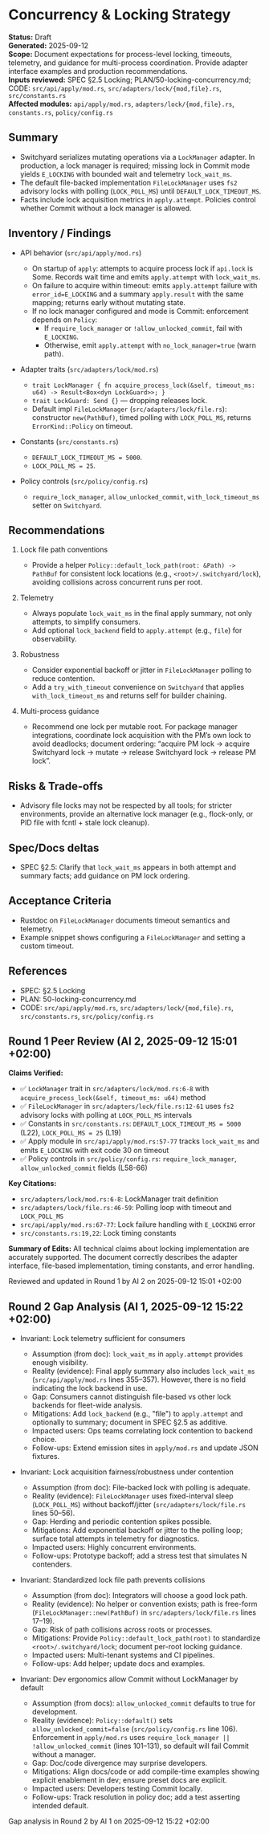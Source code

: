 # Concurrency & Locking Strategy

**Status:** Draft  
**Generated:** 2025-09-12  
**Scope:** Document expectations for process-level locking, timeouts, telemetry, and guidance for multi-process coordination. Provide adapter interface examples and production recommendations.  
**Inputs reviewed:** SPEC §2.5 Locking; PLAN/50-locking-concurrency.md; CODE: `src/api/apply/mod.rs`, `src/adapters/lock/{mod,file}.rs`, `src/constants.rs`  
**Affected modules:** `api/apply/mod.rs`, `adapters/lock/{mod,file}.rs`, `constants.rs`, `policy/config.rs`

## Summary

- Switchyard serializes mutating operations via a `LockManager` adapter. In production, a lock manager is required; missing lock in Commit mode yields `E_LOCKING` with bounded wait and telemetry `lock_wait_ms`.
- The default file-backed implementation `FileLockManager` uses `fs2` advisory locks with polling (`LOCK_POLL_MS`) until `DEFAULT_LOCK_TIMEOUT_MS`.
- Facts include lock acquisition metrics in `apply.attempt`. Policies control whether Commit without a lock manager is allowed.

## Inventory / Findings

- API behavior (`src/api/apply/mod.rs`)
  - On startup of `apply`: attempts to acquire process lock if `api.lock` is Some. Records wait time and emits `apply.attempt` with `lock_wait_ms`.
  - On failure to acquire within timeout: emits `apply.attempt` failure with `error_id=E_LOCKING` and a summary `apply.result` with the same mapping; returns early without mutating state.
  - If no lock manager configured and mode is Commit: enforcement depends on `Policy`:
    - If `require_lock_manager` or `!allow_unlocked_commit`, fail with `E_LOCKING`.
    - Otherwise, emit `apply.attempt` with `no_lock_manager=true` (warn path).

- Adapter traits (`src/adapters/lock/mod.rs`)
  - `trait LockManager { fn acquire_process_lock(&self, timeout_ms: u64) -> Result<Box<dyn LockGuard>>; }`
  - `trait LockGuard: Send {}` — dropping releases lock.
  - Default impl `FileLockManager` (`src/adapters/lock/file.rs`): constructor `new(PathBuf)`, timed polling with `LOCK_POLL_MS`, returns `ErrorKind::Policy` on timeout.

- Constants (`src/constants.rs`)
  - `DEFAULT_LOCK_TIMEOUT_MS = 5000`.
  - `LOCK_POLL_MS = 25`.

- Policy controls (`src/policy/config.rs`)
  - `require_lock_manager`, `allow_unlocked_commit`, `with_lock_timeout_ms` setter on `Switchyard`.

## Recommendations

1. Lock file path conventions
   - Provide a helper `Policy::default_lock_path(root: &Path) -> PathBuf` for consistent lock locations (e.g., `<root>/.switchyard/lock`), avoiding collisions across concurrent runs per root.

2. Telemetry
   - Always populate `lock_wait_ms` in the final apply summary, not only attempts, to simplify consumers.
   - Add optional `lock_backend` field to `apply.attempt` (e.g., `file`) for observability.

3. Robustness
   - Consider exponential backoff or jitter in `FileLockManager` polling to reduce contention.
   - Add a `try_with_timeout` convenience on `Switchyard` that applies `with_lock_timeout_ms` and returns self for builder chaining.

4. Multi-process guidance
   - Recommend one lock per mutable root. For package manager integrations, coordinate lock acquisition with the PM’s own lock to avoid deadlocks; document ordering: “acquire PM lock → acquire Switchyard lock → mutate → release Switchyard lock → release PM lock”.

## Risks & Trade-offs

- Advisory file locks may not be respected by all tools; for stricter environments, provide an alternative lock manager (e.g., flock-only, or PID file with fcntl + stale lock cleanup).

## Spec/Docs deltas

- SPEC §2.5: Clarify that `lock_wait_ms` appears in both attempt and summary facts; add guidance on PM lock ordering.

## Acceptance Criteria

- Rustdoc on `FileLockManager` documents timeout semantics and telemetry.
- Example snippet shows configuring a `FileLockManager` and setting a custom timeout.

## References

- SPEC: §2.5 Locking
- PLAN: 50-locking-concurrency.md
- CODE: `src/api/apply/mod.rs`, `src/adapters/lock/{mod,file}.rs`, `src/constants.rs`, `src/policy/config.rs`

## Round 1 Peer Review (AI 2, 2025-09-12 15:01 +02:00)

**Claims Verified:**
- ✅ `LockManager` trait in `src/adapters/lock/mod.rs:6-8` with `acquire_process_lock(&self, timeout_ms: u64)` method
- ✅ `FileLockManager` in `src/adapters/lock/file.rs:12-61` uses `fs2` advisory locks with polling at `LOCK_POLL_MS` intervals
- ✅ Constants in `src/constants.rs`: `DEFAULT_LOCK_TIMEOUT_MS = 5000` (L22), `LOCK_POLL_MS = 25` (L19)
- ✅ Apply module in `src/api/apply/mod.rs:57-77` tracks `lock_wait_ms` and emits `E_LOCKING` with exit code 30 on timeout
- ✅ Policy controls in `src/policy/config.rs`: `require_lock_manager`, `allow_unlocked_commit` fields (L58-66)

**Key Citations:**
- `src/adapters/lock/mod.rs:6-8`: LockManager trait definition
- `src/adapters/lock/file.rs:46-59`: Polling loop with timeout and `LOCK_POLL_MS`
- `src/api/apply/mod.rs:67-77`: Lock failure handling with `E_LOCKING` error
- `src/constants.rs:19,22`: Lock timing constants

**Summary of Edits:** All technical claims about locking implementation are accurately supported. The document correctly describes the adapter interface, file-based implementation, timing constants, and error handling.

Reviewed and updated in Round 1 by AI 2 on 2025-09-12 15:01 +02:00

## Round 2 Gap Analysis (AI 1, 2025-09-12 15:22 +02:00)

- Invariant: Lock telemetry sufficient for consumers
  - Assumption (from doc): `lock_wait_ms` in `apply.attempt` provides enough visibility.
  - Reality (evidence): Final apply summary also includes `lock_wait_ms` (`src/api/apply/mod.rs` lines 355–357). However, there is no field indicating the lock backend in use.
  - Gap: Consumers cannot distinguish file-based vs other lock backends for fleet-wide analysis.
  - Mitigations: Add `lock_backend` (e.g., "file") to `apply.attempt` and optionally to summary; document in SPEC §2.5 as additive.
  - Impacted users: Ops teams correlating lock contention to backend choice.
  - Follow-ups: Extend emission sites in `apply/mod.rs` and update JSON fixtures.

- Invariant: Lock acquisition fairness/robustness under contention
  - Assumption (from doc): File-backed lock with polling is adequate.
  - Reality (evidence): `FileLockManager` uses fixed-interval sleep (`LOCK_POLL_MS`) without backoff/jitter (`src/adapters/lock/file.rs` lines 50–56).
  - Gap: Herding and periodic contention spikes possible.
  - Mitigations: Add exponential backoff or jitter to the polling loop; surface total attempts in telemetry for diagnostics.
  - Impacted users: Highly concurrent environments.
  - Follow-ups: Prototype backoff; add a stress test that simulates N contenders.

- Invariant: Standardized lock file path prevents collisions
  - Assumption (from doc): Integrators will choose a good lock path.
  - Reality (evidence): No helper or convention exists; path is free-form (`FileLockManager::new(PathBuf)` in `src/adapters/lock/file.rs` lines 17–19).
  - Gap: Risk of path collisions across roots or processes.
  - Mitigations: Provide `Policy::default_lock_path(root)` to standardize `<root>/.switchyard/lock`; document per-root locking guidance.
  - Impacted users: Multi-tenant systems and CI pipelines.
  - Follow-ups: Add helper; update docs and examples.

- Invariant: Dev ergonomics allow Commit without LockManager by default
  - Assumption (from docs): `allow_unlocked_commit` defaults to true for development.
  - Reality (evidence): `Policy::default()` sets `allow_unlocked_commit=false` (`src/policy/config.rs` line 106). Enforcement in `apply/mod.rs` uses `require_lock_manager || !allow_unlocked_commit` (lines 101–131), so default will fail Commit without a manager.
  - Gap: Doc/code divergence may surprise developers.
  - Mitigations: Align docs/code or add compile-time examples showing explicit enablement in dev; ensure preset docs are explicit.
  - Impacted users: Developers testing Commit locally.
  - Follow-ups: Track resolution in policy doc; add a test asserting intended default.

Gap analysis in Round 2 by AI 1 on 2025-09-12 15:22 +02:00
